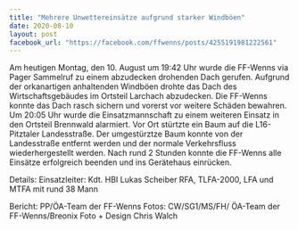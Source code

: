 ```yaml
---
title: "Mehrere Unwettereinsätze aufgrund starker Windböen"
date: 2020-08-10
layout: post
facebook_url: "https://facebook.com/ffwenns/posts/4255191981222561"
---
```


Am heutigen Montag, den 10. August um 19:42 Uhr wurde die FF-Wenns via Pager Sammelruf zu einem abzudecken drohenden Dach gerufen. Aufgrund der orkanartigen anhaltenden Windböen drohte das Dach des Wirtschaftsgebäudes im Ortsteil Larchach abzudecken. Die FF-Wenns konnte das Dach rasch sichern und vorerst vor weitere Schäden bewahren.
Um 20:05 Uhr wurde die Einsatzmannschaft zu einem weiteren Einsatz in den Ortsteil Brennwald alarmiert. Vor Ort stürtzte ein Baum auf die L16-Pitztaler Landesstraße. Der umgestürztze Baum konnte von der Landesstraße entfernt werden und der normale Verkehrsfluss wiederhergestellt werden.
Nach rund 2 Stunden konnte die FF-Wenns alle Einsätze erfolgreich beenden und ins Gerätehaus einrücken. 

Details:
Einsatzleiter: Kdt. HBI Lukas Scheiber
RFA, TLFA-2000, LFA und MTFA mit rund 38 Mann

Bericht: PP/ÖA-Team der FF-Wenns
Fotos: CW/SG1/MS/FH/ ÖA-Team der FF-Wenns/Breonix Foto + Design Chris Walch